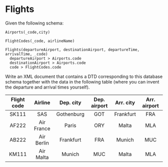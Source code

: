 # Flights

Given the following schema:

```
Airports(_code,city)

FlightCodes(_code, airlineName)

Flights(departureAirport, destinationAirport, departureTime, arrivalTime, _code)
  departureAirport ­> Airports.code
  destinationAirport ­> Airports.code
  code ­> FlightCodes.code
```

Write an XML document that contains a DTD corresponding to this
database schema together with the data in the following table (where
you can invent the departure and arrival times yourself).

| Flight code | Airline    | Dep. city  | Dep. airport |  Arr. city | Arr. airport |
|:-----------:|:----------:|:----------:|:------------:|:----------:|:------------:|
| SK111       | SAS        | Gothenburg | GOT          |  Frankfurt | FRA          |
| AF222       | Air France | Paris      | ORY          |  Malta     | MLA          |
| AB222       | Air Berlin | Frankfurt  | FRA          |  Munich    | MUC          |
| KM111       | Air Malta  | Munich     | MUC          |  Malta     | MLA          |
